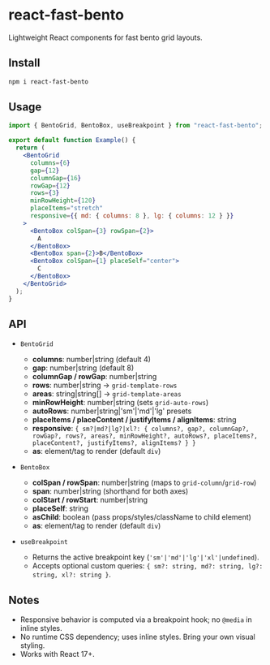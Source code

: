 # react-fast-bento

Lightweight React components for fast bento grid layouts.

## Install

```bash
npm i react-fast-bento
```

## Usage

```jsx
import { BentoGrid, BentoBox, useBreakpoint } from "react-fast-bento";

export default function Example() {
  return (
    <BentoGrid
      columns={6}
      gap={12}
      columnGap={16}
      rowGap={12}
      rows={3}
      minRowHeight={120}
      placeItems="stretch"
      responsive={{ md: { columns: 8 }, lg: { columns: 12 } }}
    >
      <BentoBox colSpan={3} rowSpan={2}>
        A
      </BentoBox>
      <BentoBox span={2}>B</BentoBox>
      <BentoBox colSpan={1} placeSelf="center">
        C
      </BentoBox>
    </BentoGrid>
  );
}
```

## API

- `BentoGrid`

  - **columns**: number|string (default 4)
  - **gap**: number|string (default 8)
  - **columnGap / rowGap**: number|string
  - **rows**: number|string → `grid-template-rows`
  - **areas**: string|string[] → `grid-template-areas`
  - **minRowHeight**: number|string (sets `grid-auto-rows`)
  - **autoRows**: number|string|'sm'|'md'|'lg' presets
  - **placeItems / placeContent / justifyItems / alignItems**: string
  - **responsive**: `{ sm?|md?|lg?|xl?: { columns?, gap?, columnGap?, rowGap?, rows?, areas?, minRowHeight?, autoRows?, placeItems?, placeContent?, justifyItems?, alignItems? } }`
  - **as**: element/tag to render (default `div`)

- `BentoBox`

  - **colSpan / rowSpan**: number|string (maps to `grid-column`/`grid-row`)
  - **span**: number|string (shorthand for both axes)
  - **colStart / rowStart**: number|string
  - **placeSelf**: string
  - **asChild**: boolean (pass props/styles/className to child element)
  - **as**: element/tag to render (default `div`)

- `useBreakpoint`
  - Returns the active breakpoint key (`'sm'|'md'|'lg'|'xl'|undefined`).
  - Accepts optional custom queries: `{ sm?: string, md?: string, lg?: string, xl?: string }`.

## Notes

- Responsive behavior is computed via a breakpoint hook; no `@media` in inline styles.
- No runtime CSS dependency; uses inline styles. Bring your own visual styling.
- Works with React 17+.
